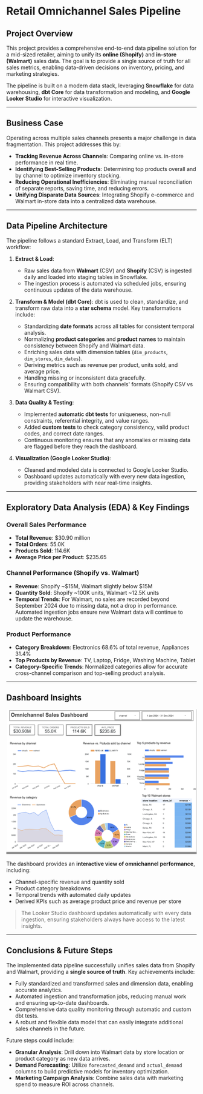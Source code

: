 # Retail Omnichannel Sales Pipeline

## Project Overview

This project provides a comprehensive end-to-end data pipeline solution for a mid-sized retailer, aiming to unify its **online (Shopify)** and **in-store (Walmart)** sales data. The goal is to provide a single source of truth for all sales metrics, enabling data-driven decisions on inventory, pricing, and marketing strategies.

The pipeline is built on a modern data stack, leveraging **Snowflake** for data warehousing, **dbt Core** for data transformation and modeling, and **Google Looker Studio** for interactive visualization.

---

## Business Case

Operating across multiple sales channels presents a major challenge in data fragmentation. This project addresses this by:  

- **Tracking Revenue Across Channels**: Comparing online vs. in-store performance in real time.  
- **Identifying Best-Selling Products**: Determining top products overall and by channel to optimize inventory stocking.  
- **Reducing Operational Inefficiencies**: Eliminating manual reconciliation of separate reports, saving time, and reducing errors.  
- **Unifying Disparate Data Sources**: Integrating Shopify e-commerce and Walmart in-store data into a centralized data warehouse.

---

## Data Pipeline Architecture

The pipeline follows a standard Extract, Load, and Transform (ELT) workflow:

1. **Extract & Load**:  
   - Raw sales data from **Walmart** (CSV) and **Shopify** (CSV) is ingested daily and loaded into staging tables in Snowflake.  
   - The ingestion process is automated via scheduled jobs, ensuring continuous updates of the data warehouse.  

2. **Transform & Model (dbt Core)**: dbt is used to clean, standardize, and transform raw data into a **star schema** model. Key transformations include:  
   - Standardizing **date formats** across all tables for consistent temporal analysis.  
   - Normalizing **product categories** and **product names** to maintain consistency between Shopify and Walmart data.  
   - Enriching sales data with dimension tables (`dim_products`, `dim_stores`, `dim_dates`).  
   - Deriving metrics such as revenue per product, units sold, and average price.  
   - Handling missing or inconsistent data gracefully.  
   - Ensuring compatibility with both channels' formats (Shopify CSV vs Walmart CSV).  

3. **Data Quality & Testing**:  
   - Implemented **automatic dbt tests** for uniqueness, non-null constraints, referential integrity, and value ranges.  
   - Added **custom tests** to check category consistency, valid product codes, and correct date ranges.  
   - Continuous monitoring ensures that any anomalies or missing data are flagged before they reach the dashboard.  

4. **Visualization (Google Looker Studio)**:  
   - Cleaned and modeled data is connected to Google Looker Studio.  
   - Dashboard updates automatically with every new data ingestion, providing stakeholders with near real-time insights.  

---

## Exploratory Data Analysis (EDA) & Key Findings

### Overall Sales Performance

- **Total Revenue**: $30.90 million  
- **Total Orders**: 55.0K  
- **Products Sold**: 114.6K  
- **Average Price per Product**: $235.65  

### Channel Performance (Shopify vs. Walmart)

- **Revenue**: Shopify ~$15M, Walmart slightly below $15M  
- **Quantity Sold**: Shopify ~100K units, Walmart ~12.5K units  
- **Temporal Trends**: For Walmart, no sales are recorded beyond September 2024 due to missing data, not a drop in performance. Automated ingestion jobs ensure new Walmart data will continue to update the warehouse.  

### Product Performance

- **Category Breakdown**: Electronics 68.6% of total revenue, Appliances 31.4%  
- **Top Products by Revenue**: TV, Laptop, Fridge, Washing Machine, Tablet  
- **Category-Specific Trends**: Normalized categories allow for accurate cross-channel comparison and top-selling product analysis.

---

## Dashboard Insights
[![Dashboard Screenshot](./Dashboard.png)](./Dashboard.png)

The dashboard provides an **interactive view of omnichannel performance**, including:
- Channel-specific revenue and quantity sold  
- Product category breakdowns  
- Temporal trends with automated daily updates  
- Derived KPIs such as average product price and revenue per store  

> The Looker Studio dashboard updates automatically with every data ingestion, ensuring stakeholders always have access to the latest insights.

---

## Conclusions & Future Steps

The implemented data pipeline successfully unifies sales data from Shopify and Walmart, providing a **single source of truth**. Key achievements include:

- Fully standardized and transformed sales and dimension data, enabling accurate analytics.  
- Automated ingestion and transformation jobs, reducing manual work and ensuring up-to-date dashboards.  
- Comprehensive data quality monitoring through automatic and custom dbt tests.  
- A robust and flexible data model that can easily integrate additional sales channels in the future.

Future steps could include:  

- **Granular Analysis**: Drill down into Walmart data by store location or product category as new data arrives.  
- **Demand Forecasting**: Utilize `forecasted_demand` and `actual_demand` columns to build predictive models for inventory optimization.  
- **Marketing Campaign Analysis**: Combine sales data with marketing spend to measure ROI across channels.
